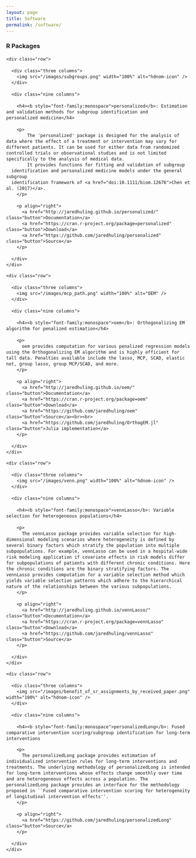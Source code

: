 ```yaml
---
layout: page
title: Software
permalink: /software/
---
```



  <div class="docs-section">
    <h3>R Packages</h3>
  </div>

  
  
  <div class="docs-section">

    <div class="row">

      <div class="three columns">
        <img src="/images/subgroups.png" width="100%" alt="hdnom-icon" />
      </div>

      <div class="nine columns">

        <h4><b style="font-family:monospace">personalized</b>: Estimation and validation methods for subgroup identification and
    personalized medicine</h4>

        <p>
            The 'personalized' package is designed for the analysis of data where the effect of a treatment or intervention may vary for different patients. It can be used for either data from randomized controlled trials or observational studies and is not limited specifically to the analysis of medical data.
            It provides functions for fitting and validation of subgroup
      identification and personalized medicine models under the general subgroup
      identification framework of <a href="doi:10.1111/biom.12676">Chen et al. (2017)</a>.
        </p>

        <p align="right">
          <a href="http://jaredhuling.github.io/personalized/" class="button">Documentation</a>
          <a href="https://cran.r-project.org/package=personalized" class="button">Download</a>
          <a href="https://github.com/jaredhuling/personalized" class="button">Source</a>
        </p>

      </div>
    </div>

  </div>
  
  
  <div class="docs-section">

    <div class="row">

      <div class="three columns">
        <img src="/images/mcp_path.png" width="100%" alt="OEM" />
      </div>

      <div class="nine columns">

        <h4><b style="font-family:monospace">oem</b>: Orthogonalizing EM algorithm for penalized estimation</h4>

        <p>
          oem provides computation for various penalized regression models using the Orthogonalizing EM algorithm and is highly efficient for tall data. Penalties available include the lasso, MCP, SCAD, elastic net, group lasso, group MCP/SCAD, and more.
        </p>

        <p align="right">
          <a href="http://jaredhuling.github.io/oem/" class="button">Documentation</a>
          <a href="https://cran.r-project.org/package=oem" class="button">Download</a>
          <a href="https://github.com/jaredhuling/oem" class="button">Source</a><br><br>
          <a href="https://github.com/jaredhuling/OrthogEM.jl" class="button">Julia implementation</a>
        </p>

      </div>
    </div>

  </div>
  
  
<div class="docs-section">

    <div class="row">

      <div class="three columns">
        <img src="/images/venn.png" width="100%" alt="hdnom-icon" />
      </div>

      <div class="nine columns">

        <h4><b style="font-family:monospace">vennLasso</b>: Variable selection for heterogeneous populations</h4>

        <p>
          The vennLasso package provides variable selection for high-dimensional modeling scenarios where heterogeneity is defined by several binary factors which stratify the population into multiple subpopulations. For example, vennLasso can be used in a hospital-wide risk modeling application if covariate effects in risk models differ for subpopulations of patients with different chronic conditions. Here the chronic conditions are the binary stratifying factors. The vennLasso provides computation for a variable selection method which yields variable selection patterns which adhere to the hierarchical nature of the relationships between the various subpopulations.
        </p>

        <p align="right">
          <a href="http://jaredhuling.github.io/vennLasso/" class="button">Documentation</a>
          <a href="https://cran.r-project.org/package=vennLasso" class="button">Download</a>
          <a href="https://github.com/jaredhuling/vennLasso" class="button">Source</a>
        </p>

      </div>
    </div>

  </div>



<div class="docs-section">

    <div class="row">

      <div class="three columns">
        <img src="/images/benefit_of_sr_assignments_by_received_paper.png" width="100%" alt="hdnom-icon" />
      </div>

      <div class="nine columns">

        <h4><b style="font-family:monospace">personalizedLong</b>: Fused comparative intervention scoring/subgroup identification for long-term interventions
</h4>

        <p>
          The personalizedLong package provides estimation of individualized intervention rules for long-term interventions and treatments. The underlying methodology of personalizedLong is intended for long-term interventions whose effects change smoothly over time and are heterogeneous effects across a population. The personalizedLong package provides an interface for the methodology proposed in ``Fused comparative intervention scoring for heterogeneity of longitudinal intervention effects''.
        </p>

        <p align="right">
          <a href="https://github.com/jaredhuling/personalizedLong" class="button">Source</a>
        </p>

      </div>
    </div>

  </div>
  

